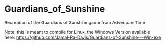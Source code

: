 # Guardians_of_Sunshine
Recreation of the Guardians of Sunshine game from Adventure Time

Note: this is meant to compile for Linux, the Windows Version available here:
https://github.com/Jamal-Ra-Davis/Guardians-of-Sunshine---Win-exe
